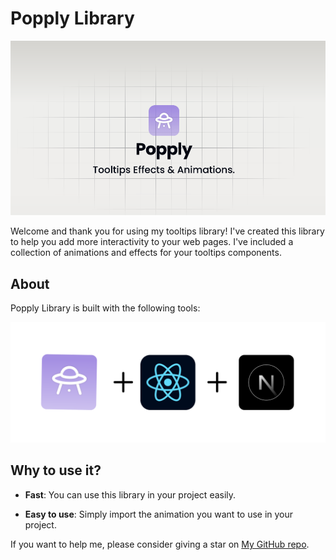 # Popply Library

![Popply Library](/public/banner.png)

Welcome and thank you for using my tooltips library! I've created this library to help you add more interactivity to your web pages. I've included a collection of animations and effects for your tooltips components.

## About

Popply Library is built with the following tools:

![Tools used to build Popply Library](/public/tools.png)

## Why to use it?

- **Fast**: You can use this library in your project easily.

- **Easy to use**: Simply import the animation you want to use in your project.

If you want to help me, please consider giving a star on [My GitHub repo](https://github.com/JhojanGgarcia/PopplyLibrary).

